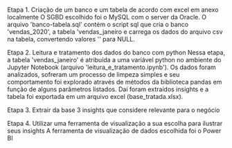 # 
Etapa 1. Criação de um banco e um tabela de acordo com excel em anexo localmente
O SGBD escolhido foi o MySQL com o server da Oracle. O arquivo 'banco-tabela.sql' contém o script sql que cria o banco 'vendas_2020', a tabela 'vendas_janeiro e carrega os dados do arquivo csv na tabela, convertendo valores '' para NULL.

Etapa 2. Leitura e tratamento dos dados do banco com python
Nessa etapa, a tabela 'vendas_janeiro' é atribuída a uma variável python no ambiente do Jupyter Notebook (arquivo 'leitura_e_tratamento.ipynb'). Os dados foram analizados, sofreram um processo de limpeza simples e seu comportamento foi explorado através de métodos da biblioteca pandas em função de alguns parâmetros listados. Daí foram extraídos insights e a tabela foi exportada em um arquivo excel (base_tratada.xlsx).

Etapa 3. Extrair da base 3 insights que considere relevante para o negócio


Etapa 4. Utilizar uma ferramenta de visualização a sua escolha para ilustrar seus insights
A ferramenta de visualização de dados escolhida foi o Power BI 
